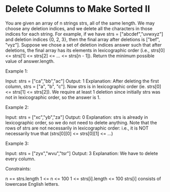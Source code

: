 # Delete Columns to Make Sorted II

You are given an array of n strings strs, all of the same length.
We may choose any deletion indices, and we delete all the characters in those indices for each string.
For example, if we have strs = ["abcdef","uvwxyz"] and deletion indices {0, 2, 3}, then the final array after deletions is ["bef", "vyz"].
Suppose we chose a set of deletion indices answer such that after deletions, the final array has its elements in lexicographic order (i.e., strs[0] <= strs[1] <= strs[2] <= ... <= strs[n - 1]). Return the minimum possible value of answer.length.

Example 1:

Input: strs = ["ca","bb","ac"]
Output: 1
Explanation:
After deleting the first column, strs = ["a", "b", "c"].
Now strs is in lexicographic order (ie. strs[0] <= strs[1] <= strs[2]).
We require at least 1 deletion since initially strs was not in lexicographic order, so the answer is 1.

Example 2:

Input: strs = ["xc","yb","za"]
Output: 0
Explanation:
strs is already in lexicographic order, so we do not need to delete anything.
Note that the rows of strs are not necessarily in lexicographic order:
i.e., it is NOT necessarily true that (strs[0][0] <= strs[0][1] <= ...)

Example 3:

Input: strs = ["zyx","wvu","tsr"]
Output: 3
Explanation: We have to delete every column.

Constraints:

n == strs.length
1 <= n <= 100
1 <= strs[i].length <= 100
strs[i] consists of lowercase English letters.
